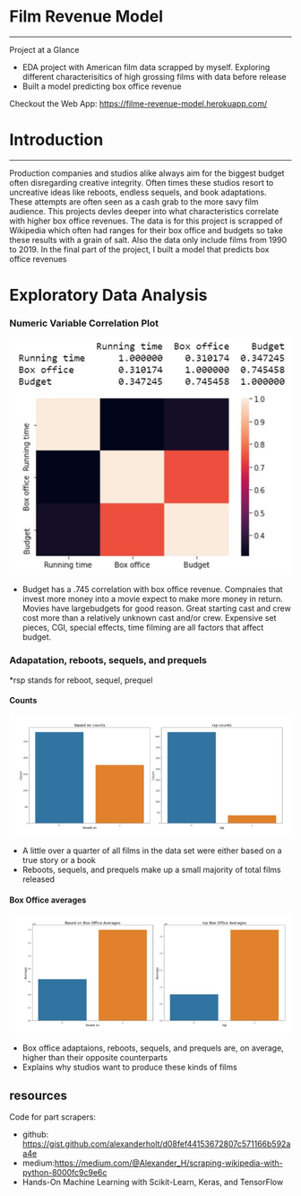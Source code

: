 # Film Revenue Model
---
Project at a Glance
- EDA project with American film data scrapped by myself. Exploring different characterisitics of high grossing films with data before release
- Built a model predicting box office revenue

Checkout the Web App: https://filme-revenue-model.herokuapp.com/

# Introduction
---
Production companies and studios alike always aim for the biggest budget often disregarding creative integrity. Often times these studios resort to uncreative ideas like reboots, endless sequels, and book adaptations. These attempts are often seen as a cash grab to the more savy film audience. This projects devles deeper into what characteristics correlate with higher box office revenues. The data is for this project is scrapped of Wikipedia which often had ranges for their box office and budgets so take these results with a grain of salt. Also the data only include films from 1990 to 2019. In the final part of the project, I built a model that predicts box office revenues

# Exploratory Data Analysis
### Numeric Variable Correlation Plot 

![Alt text](https://github.com/jacobh310/film_revenue_model/blob/master/images/corr.JPG?raw=true "Sentiment")
- Budget has a .745 correlation with box office revenue. Compnaies that invest more money into a movie expect to make more money in return.
Movies have largebudgets for good reason. Great starting cast and crew cost more than a relatively unknown cast and/or crew. Expensive set pieces, CGI, special effects, time filming are all factors that affect budget.

### Adapatation, reboots, sequels, and prequels
*rsp stands for reboot, sequel, prequel
#### Counts
![Alt text](https://github.com/jacobh310/film_revenue_model/blob/master/images/rsp_based_counts.JPG?raw=true "Sentiment")
- A little over a quarter of all films in the data set were either based on a true story or a book
- Reboots, sequels, and prequels make up a small majority of total films released
#### Box Office averages
![Alt text](https://github.com/jacobh310/film_revenue_model/blob/master/images/rsp_based_avgs.JPG?raw=true "Sentiment")
- Box office adaptaions, reboots, sequels, and prequels are, on average, higher than their opposite counterparts 
- Explains why studios want to produce these kinds of films


## resources 
Code for part scrapers:
  - github: https://gist.github.com/alexanderholt/d08fef44153672807c571166b592aa4e
  - medium:https://medium.com/@Alexander_H/scraping-wikipedia-with-python-8000fc9c9e6c
  - Hands-On Machine Learning with Scikit-Learn, Keras, and TensorFlow

